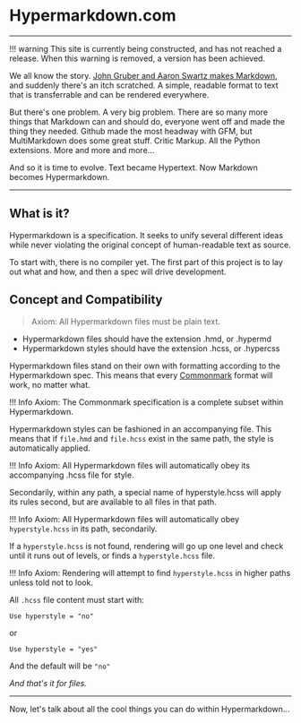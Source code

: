# Hypermarkdown.com

---

!!! warning
    This site is currently being constructed, and has not reached a release. When this warning is removed, a version has been achieved.


We all know the story. [John Gruber and Aaron Swartz makes Markdown](https://en.wikipedia.org/wiki/Markdown#History), and suddenly there's an itch scratched. A simple, readable format to text that is transferrable and can be rendered everywhere.

But there's one problem. A very big problem. There are so many more things that Markdown can and should do, everyone went off and made the thing they needed. Github made the most headway with GFM, but MultiMarkdown does some great stuff. Critic Markup. All the Python extensions. More and more and more...

And so it is time to evolve. Text became Hypertext. Now Markdown becomes Hypermarkdown.

---

## What is it?

Hypermarkdown is a specification. It seeks to unify several different ideas while never violating the original concept of human-readable text as source.

To start with, there is no compiler yet. The first part of this project is to lay out what and how, and then a spec will drive development.

## Concept and Compatibility

> Axiom: All Hypermarkdown files must be plain text.

- Hypermarkdown files should have the extension .hmd, or .hypermd
- Hypermarkdown styles should have the extension .hcss, or .hypercss

Hypermarkdown files stand on their own with formatting according to the Hypermarkdown spec. This means that every [Commonmark](https://commonmark.org) format will work, no matter what.

!!! Info
    Axiom: The Commonmark specification is a complete subset within Hypermarkdown.

Hypermarkdown styles can be fashioned in an accompanying file. This means that if `file.hmd` and `file.hcss` exist in the same path, the style is automatically applied.

!!! Info
    Axiom: All Hypermarkdown files will automatically obey its accompanying .hcss file for style.

Secondarily, within any path, a special name of hyperstyle.hcss will apply its rules second, but are available to all files in that path.

!!! Info
    Axiom: All Hypermarkdown files will automatically obey `hyperstyle.hcss` in its path, secondarily.

If a `hyperstyle.hcss` is not found, rendering will go up one level and check until it runs out of levels, or finds a `hyperstyle.hcss` file. 

!!! Info
    Axiom: Rendering will attempt to find `hyperstyle.hcss` in higher paths unless told not to look.

All `.hcss` file content must start with:

```hcss
Use hyperstyle = "no"
```
or

```hcss
Use hyperstyle = "yes"
```

And the default will be `"no"`


_And that's it for files._

---

Now, let's talk about all the cool things you can do within Hypermarkdown...

